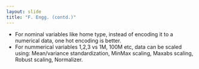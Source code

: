 ```yaml
---
layout: slide
title: "F. Engg. (contd.)"
---
```

- For nominal variables like home type, instead of encoding it to a numerical data, one hot encoding is better.
- For nummerical variables 1,2,3 vs 1M, 100M etc, data can be scaled using: Mean/variance standardization, MinMax scaling, Maxabs scaling, Robust scaling, Normalizer. 
